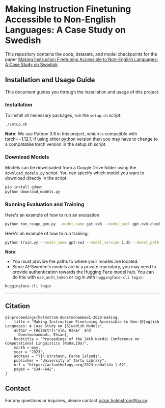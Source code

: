 # Making Instruction Finetuning Accessible to Non-English Languages: A Case Study on Swedish

This repository contains the code, datasets, and model checkpoints for the paper [Making Instruction Finetuning Accessible to Non-English Languages: A Case Study on Swedish](https://aclanthology.org/2023.nodalida-1.62/).

## Installation and Usage Guide

This document guides you through the installation and usage of this project.

### Installation

To install all necessary packages, run the `setup.sh` script. 

```bash
./setup.sh
```

**Note:** We use Python 3.8 in this project, which is compatible with torch==1.12.1. If using other python version then you may have to change to a compatabile torch version in the setup.sh script.

### Download Models

Models can be downloaded from a Google Drive folder using the `download_models.py` script. You can specify which model you want to download directly in the script.

```bash
pip install gdown
python download_models.py
```

### Running Evaluation and Training

Here's an example of how to run an evaluation:

```bash
python run_rouge_gen.py --model_name gpt-sw3 --model_path gpt-sw3-checkpoint-6000 --tokenizer_path AI-Sweden-Models/gpt-sw3-1.3b --test_dataset ./data/unnatural_instructions_swe/test.jsonl --max_len 2048
```

Here's an example of how to run training:

```bash
python train.py --model_name gpt-sw3 --model_version 1.3b --model_path AI-Sweden-Models/gpt-sw3-1.3b --train_dataset ./data/unnatural_instructions_swe/train.jsonl --test_dataset ./data/unnatural_instructions_swe/test.jsonl --out_dir ./models/SW3-INSTRUCT/test/ --max_len 2048
```

**Note:**
- You must provide the paths to where your models are located. 
- Since AI-Sweden's models are in a private repository, you may need to provide authentication towards the Hugging Face model hub. You can do this with `use_auth_token` or log in with `huggingface-cli login`:

```bash
huggingface-cli login
```

---


## Citation
```
@inproceedings{holmstrom-doostmohammadi-2023-making,
    title = "Making Instruction Finetuning Accessible to Non-{E}nglish Languages: A Case Study on {S}wedish Models",
    author = {Holmstr{\"o}m, Oskar  and
      Doostmohammadi, Ehsan},
    booktitle = "Proceedings of the 24th Nordic Conference on Computational Linguistics (NoDaLiDa)",
    month = may,
    year = "2023",
    address = "T{\'o}rshavn, Faroe Islands",
    publisher = "University of Tartu Library",
    url = "https://aclanthology.org/2023.nodalida-1.62",
    pages = "634--642",
}
```
## Contact

For any questions or inquiries, please contact oskar.holmstrom@liu.se.

